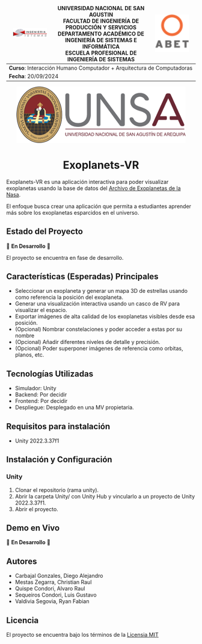 <div align="center">
<table>
    <thead>
        <tr>
            <td style="width:25%; text-align:center;"><img src="/img/epis.png" alt="EPIS" style="width:80%; height:auto"/></td>
            <td style="text-align:center;">
                <span><b>UNIVERSIDAD NACIONAL DE SAN AGUSTIN</b></span><br />
                <span><b>FACULTAD DE INGENIERÍA DE PRODUCCIÓN Y SERVICIOS</b></span><br />
                <span><b>DEPARTAMENTO ACADÉMICO DE INGENIERÍA DE SISTEMAS E INFORMÁTICA</b></span><br />
                <span><b>ESCUELA PROFESIONAL DE INGENIERÍA DE SISTEMAS</b></span>
            </td>
            <td style="width:25%; text-align:center;"><img src="/img/abet.png" alt="ABET" style="width:80%; height:auto"/></td>
        </tr>
    </thead>
    <tbody>
        <tr>
            <td colspan="3"><span><b>Curso</b></span>: Interacción Humano Computador + Arquitectura de Computadoras</td>
        </tr>
        <tr>
            <td colspan="3"><span><b>Fecha</b></span>: 20/09/2024</td>
        </tr>
    </tbody>
</table>
</div>
<div align="center" style="margin-top: 10px;">
    <img src="/img/unsa.png" alt="UNSA" width="450px" height="150px">
    <h1 style="font-weight:bold; font-size: 2em;">Exoplanets-VR</h1>
</div>

Exoplanets-VR es una aplicación interactiva para poder visualizar exoplanetas usando la base de datos del [Archivo de Exoplanetas de la Nasa](https://exoplanetarchive.ipac.caltech.edu/).

El enfoque busca crear una aplicación que permita a estudiantes aprender más sobre los exoplanetas esparcidos en el universo.

## Estado del Proyecto

🚧 **En Desarrollo** 🚧

El proyecto se encuentra en fase de desarrollo.

## Características (Esperadas) Principales

-   Seleccionar un exoplaneta y generar un mapa 3D de estrellas usando como referencia la posición del exoplaneta.
-   Generar una visualización interactiva usando un casco de RV para visualizar el espacio.
-   Exportar imágenes de alta calidad de los exoplanetas visibles desde esa posición.
-   (Opcional) Nombrar constelaciones y poder acceder a estas por su nombre
-   (Opcional) Añadir diferentes niveles de detalle y precisión.
-   (Opcional) Poder superponer imágenes de referencia como orbitas, planos, etc.

## Tecnologías Utilizadas

-   Simulador: Unity
-   Backend: Por decidir
-   Frontend: Por decidir
-   Despliegue: Desplegado en una MV propietaria.

## Requisitos para instalación

-   Unity 2022.3.37f1

## Instalación y Configuración

### Unity

1.  Clonar el repositorio (rama unity).
2.  Abrir la carpeta Unity/ con Unity Hub y vincularlo a un proyecto de Unity 2022.3.37f1.
3.  Abrir el proyecto.

## Demo en Vivo

🚧 **En Desarrollo** 🚧

## Autores

-   Carbajal Gonzales, Diego Alejandro
-   Mestas Zegarra, Christian Raul
-   Quispe Condori, Alvaro Raul
-   Sequeiros Condori, Luis Gustavo
-   Valdivia Segovia, Ryan Fabian

## Licencia

El proyecto se encuentra bajo los términos de la [Licensia MIT](/LICENSE)
